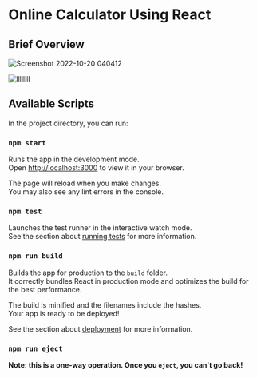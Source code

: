 # Online Calculator Using React
## Brief Overview
![Screenshot 2022-10-20 040412](https://user-images.githubusercontent.com/50046177/196844010-651668b1-0a01-447a-aa50-8b70954d015f.png)

![llllllll](https://user-images.githubusercontent.com/50046177/196843987-e9bb6109-2b3d-4b80-a917-42909d0e45d8.PNG)

## Available Scripts

In the project directory, you can run:

### `npm start`

Runs the app in the development mode.\
Open [http://localhost:3000](http://localhost:3000) to view it in your browser.

The page will reload when you make changes.\
You may also see any lint errors in the console.

### `npm test`

Launches the test runner in the interactive watch mode.\
See the section about [running tests](https://facebook.github.io/create-react-app/docs/running-tests) for more information.

### `npm run build`

Builds the app for production to the `build` folder.\
It correctly bundles React in production mode and optimizes the build for the best performance.

The build is minified and the filenames include the hashes.\
Your app is ready to be deployed!

See the section about [deployment](https://facebook.github.io/create-react-app/docs/deployment) for more information.

### `npm run eject`

**Note: this is a one-way operation. Once you `eject`, you can't go back!**

